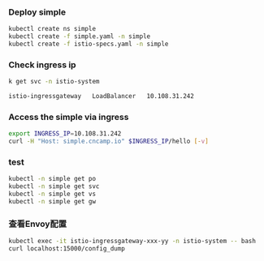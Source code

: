 ### Deploy simple

```sh
kubectl create ns simple
kubectl create -f simple.yaml -n simple
kubectl create -f istio-specs.yaml -n simple
```

### Check ingress ip

```sh
k get svc -n istio-system

istio-ingressgateway   LoadBalancer   10.108.31.242
```

### Access the simple via ingress

```sh
export INGRESS_IP=10.108.31.242
curl -H "Host: simple.cncamp.io" $INGRESS_IP/hello [-v]
```


### test
```bash
kubectl -n simple get po
kubectl -n simple get svc
kubectl -n simple get vs
kubectl -n simple get gw
```

### 查看Envoy配置
```bash
kubectl exec -it istio-ingressgateway-xxx-yy -n istio-system -- bash
curl localhost:15000/config_dump
```

###